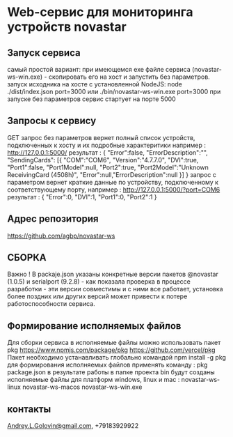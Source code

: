 # Web-сервис для мониторинга устройств novastar

## Запуск сервиса
самый простой вариант: при имеющемся exe файле сервиса (novastar-ws-win.exe) - скопировать его на хост и запустить без параметров.
запуск исходника на хосте с установленной NodeJS: 
node ./dist/index.json port=3000
или 
./bin/novastar-ws-win.exe port=3000
при запуске без параметров сервис стартует на порте 5000

## Запросы к сервису

GET запрос без параметров вернет полный список устройств, подключенных к хосту и их подробные характеритики например :
http://127.0.0.1:5000/
результат :
{
	"Error":false,
	"ErrorDescription":"",
	"SendingCards":
	[{
		"COM":"COM6",
		"Version":"4.7.7.0",
		"DVI":true,
		"Port1":false,
		"Port1Model":null,
		"Port2":true,
		"Port2Model":"Unknown ReceivingCard (4508h)",
		"Error":null,"ErrorDescription":null
		}]
}
запрос с параметром вернет краткие данные по устройству, подключенному к соответствующему порту, например : 
http://127.0.0.1:5000/?port=COM6
результат :
{
	"Error":0,
	"DVI":1,
	"Port1":0,
	"Port2":1
}

## Адрес репозитория
https://github.com/agbp/novastar-ws

## СБОРКА
Важно !
В packaje.json указаны конкретные версии пакетов @novastar (1.0.5) и serialport (9.2.8) - как показала проверка в процессе разработки - эти версии совместимы и с ними все работает, установка более поздних или других версий может привести к потере работоспособности сервиса.

## Формирование исполняемых файлов
Для сборки сервиса в исполняемые файлы можно использовать пакет pkg
https://www.npmjs.com/package/pkg
https://github.com/vercel/pkg 
Пакет необходимо устанавливать глобально командой
npm install -g pkg
для формирования исполняемых файлов применять команду : 
pkg package.json
в результате работы в папке проекта bin будут созданы исполняемые файлы для платформ windows, linux и mac :
novastar-ws-linux
novastar-ws-macos
novastar-ws-win.exe

## контакты
Andrey.L.Golovin@gmail.com, +79183929922

